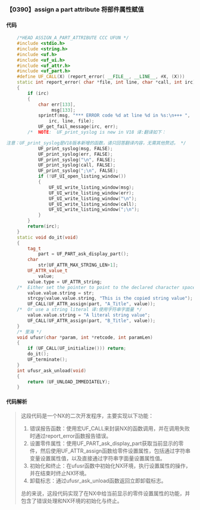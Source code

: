 ### 【0390】assign a part attribute 将部件属性赋值

#### 代码

```cpp
    /*HEAD ASSIGN_A_PART_ATTRIBUTE CCC UFUN */  
    #include <stdio.h>  
    #include <string.h>  
    #include <uf.h>  
    #include <uf_ui.h>  
    #include <uf_attr.h>  
    #include <uf_part.h>  
    #define UF_CALL(X) (report_error( __FILE__, __LINE__, #X, (X)))  
    static int report_error( char *file, int line, char *call, int irc)  
    {  
        if (irc)  
        {  
            char err[133],  
                 msg[133];  
            sprintf(msg, "*** ERROR code %d at line %d in %s:\n+++ ",  
                irc, line, file);  
            UF_get_fail_message(irc, err);  
        /*  NOTE:  UF_print_syslog is new in V18 译:翻译如下：

注意：UF_print_syslog是V18版本新增的函数，请只回答翻译内容，无需其他赘述。 */  
            UF_print_syslog(msg, FALSE);  
            UF_print_syslog(err, FALSE);  
            UF_print_syslog("\n", FALSE);  
            UF_print_syslog(call, FALSE);  
            UF_print_syslog(";\n", FALSE);  
            if (!UF_UI_open_listing_window())  
            {  
                UF_UI_write_listing_window(msg);  
                UF_UI_write_listing_window(err);  
                UF_UI_write_listing_window("\n");  
                UF_UI_write_listing_window(call);  
                UF_UI_write_listing_window(";\n");  
            }  
        }  
        return(irc);  
    }  
    static void do_it(void)  
    {  
        tag_t  
            part = UF_PART_ask_display_part();  
        char  
            str[UF_ATTR_MAX_STRING_LEN+1];  
        UF_ATTR_value_t  
            value;  
        value.type = UF_ATTR_string;  
    /*  Either set the pointer to point to the declared character space 译:翻译为：将指针设置为指向声明过的字符空间。 */  
        value.value.string = str;  
        strcpy(value.value.string, "This is the copied string value");  
        UF_CALL(UF_ATTR_assign(part, "A_Title", value));  
    /*  Or use a string literal 译:使用字符串字面量 */  
        value.value.string = "A literal string value";  
        UF_CALL(UF_ATTR_assign(part, "B_Title", value));  
    }  
    /* 里海 */  
    void ufusr(char *param, int *retcode, int paramLen)  
    {  
        if (UF_CALL(UF_initialize())) return;  
        do_it();  
        UF_terminate();  
    }  
    int ufusr_ask_unload(void)  
    {  
        return (UF_UNLOAD_IMMEDIATELY);  
    }

```

#### 代码解析

> 这段代码是一个NX的二次开发程序，主要实现以下功能：
>
> 1. 错误报告函数：使用宏UF_CALL来封装NX的函数调用，并在调用失败时通过report_error函数报告错误。
> 2. 设置零件属性：使用UF_PART_ask_display_part获取当前显示的零件，然后使用UF_ATTR_assign函数给零件设置属性，包括通过字符串变量设置属性值，以及直接通过字符串字面量设置属性值。
> 3. 初始化和终止：在ufusr函数中初始化NX环境，执行设置属性的操作，并在结束时终止NX环境。
> 4. 卸载标志：通过ufusr_ask_unload函数返回立即卸载标志。
>
> 总的来说，这段代码实现了在NX中给当前显示的零件设置属性的功能，并包含了错误处理和NX环境的初始化与终止。
>

